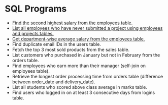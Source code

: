 # SQL Programs

- [Find the second highest salary from the employees table.](./programs/005.md)
- [List all employees who have never submitted a project using employees and projects tables.](./programs/007.md)
- [Get department-wise average salary from the employees table.](./programs/006.md)
- Find duplicate email IDs in the users table.
- Fetch the top 3 most sold products from the sales table.
- List customers who purchased in January but not in February from the orders table.
- Find employees who earn more than their manager (self-join on employees table).
- Retrieve the longest order processing time from orders table (difference between order_date and delivery_date).
- List all students who scored above class average in marks table.
- Find users who logged in on at least 3 consecutive days from logins table.